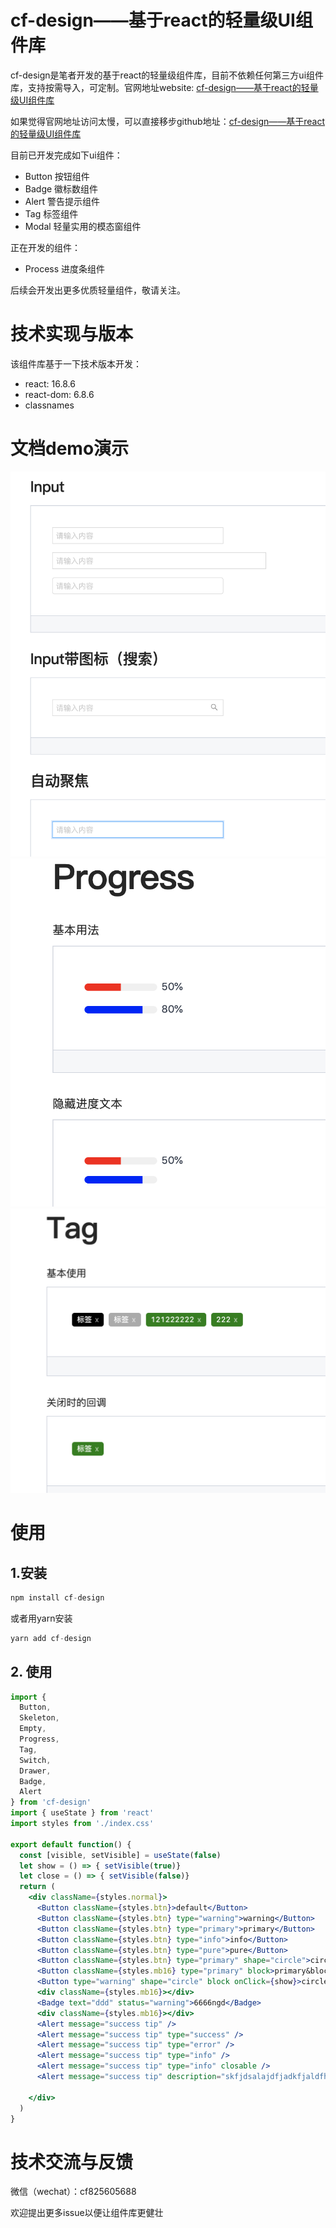 <!--
 * @Author: your name
 * @Date: 2020-02-22 22:01:08
 * @LastEditTime: 2020-02-26 11:32:29
 * @LastEditors: Please set LastEditors
 * @Description: In User Settings Edit
 * @FilePath: /cf-design/README.md
 -->
# cf-design——基于react的轻量级UI组件库
cf-design是笔者开发的基于react的轻量级组件库，目前不依赖任何第三方ui组件库，支持按需导入，可定制。官网地址website: [cf-design——基于react的轻量级UI组件库](https://liangchaofei.github.io/cf-design/)

如果觉得官网地址访问太慢，可以直接移步github地址：[cf-design——基于react的轻量级UI组件库](https://github.com/liangchaofei/cf-design)

目前已开发完成如下ui组件：
* Button 按钮组件
* Badge 徽标数组件
* Alert 警告提示组件
* Tag 标签组件
* Modal 轻量实用的模态窗组件


正在开发的组件：
* Process 进度条组件

后续会开发出更多优质轻量组件，敬请关注。

# 技术实现与版本
该组件库基于一下技术版本开发：
* react: 16.8.6
* react-dom: 6.8.6
* classnames

# 文档demo演示
<img src="01.png" />
<img src="02.png" />
<img src="03.png" />

# 使用

## 1.安装
``` js
npm install cf-design
```
或者用yarn安装
``` js
yarn add cf-design
```
## 2. 使用
``` jsx
import { 
  Button,
  Skeleton,
  Empty,
  Progress,
  Tag,
  Switch,
  Drawer,
  Badge,
  Alert
} from 'cf-design'
import { useState } from 'react'
import styles from './index.css'

export default function() {
  const [visible, setVisible] = useState(false)
  let show = () => { setVisible(true)}
  let close = () => { setVisible(false)}
  return (
    <div className={styles.normal}>
      <Button className={styles.btn}>default</Button>
      <Button className={styles.btn} type="warning">warning</Button>
      <Button className={styles.btn} type="primary">primary</Button>
      <Button className={styles.btn} type="info">info</Button>
      <Button className={styles.btn} type="pure">pure</Button>
      <Button className={styles.btn} type="primary" shape="circle">circle</Button>
      <Button className={styles.mb16} type="primary" block>primary&block</Button>
      <Button type="warning" shape="circle" block onClick={show}>circle&block</Button>
      <div className={styles.mb16}></div>
      <Badge text="ddd" status="warning">6666ngd</Badge>
      <div className={styles.mb16}></div>
      <Alert message="success tip" />
      <Alert message="success tip" type="success" />
      <Alert message="success tip" type="error" />
      <Alert message="success tip" type="info" />
      <Alert message="success tip" type="info" closable />
      <Alert message="success tip" description="skfjdsalajdfjadkfjaldfhjaskdn你好,欢迎光临" closable type="success" />
 
    </div>
  )
}

```



# 技术交流与反馈
微信（wechat）：cf825605688

欢迎提出更多issue以便让组件库更健壮

